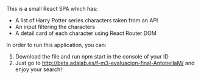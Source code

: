 This is a small React SPA which has:

- A list of Harry Potter series characters taken from an API
- An input filtering the characters
- A detail card of each character using React Router DOM

In order to run this application, you can:

1. Download the file and run npm start in the console of your ID
2. Just go to http://beta.adalab.es/f-m3-evaluacion-final-AntonellaM/ and enjoy your search!
